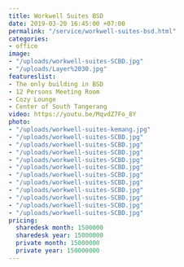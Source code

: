 ```yaml
---
title: Workwell Suites BSD
date: 2019-03-20 16:45:00 +07:00
permalink: "/service/workwell-suites-bsd.html"
categories:
- office
image:
- "/uploads/workwell-suites-SCBD.jpg"
- "/uploads/Layer%2030.jpg"
featureslist:
- The only building in BSD
- 12 Persons Meeting Room
- Cozy Lounge
- Center of South Tangerang
video: https://youtu.be/MqvdZ7Fo_8Y
photo:
- "/uploads/workwell-suites-kemang.jpg"
- "/uploads/workwell-suites-SCBD.jpg"
- "/uploads/workwell-suites-SCBD.jpg"
- "/uploads/workwell-suites-SCBD.jpg"
- "/uploads/workwell-suites-SCBD.jpg"
- "/uploads/workwell-suites-SCBD.jpg"
- "/uploads/workwell-suites-SCBD.jpg"
- "/uploads/workwell-suites-SCBD.jpg"
- "/uploads/workwell-suites-SCBD.jpg"
- "/uploads/workwell-suites-SCBD.jpg"
- "/uploads/workwell-suites-SCBD.jpg"
- "/uploads/workwell-suites-SCBD.jpg"
pricing:
  sharedesk month: 1500000
  sharedesk year: 15000000
  private month: 15000000
  private year: 150000000
---
```


